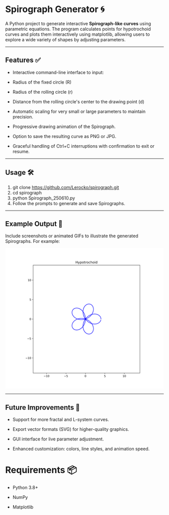 # Spirograph Generator 🌀

A Python project to generate interactive **Spirograph-like curves** using parametric equations. The program calculates points for hypotrochoid curves and plots them interactively using matplotlib, allowing users to explore a wide variety of shapes by adjusting parameters.

---

## Features ✅

- Interactive command-line interface to input:

- Radius of the fixed circle (R)

- Radius of the rolling circle (r)

- Distance from the rolling circle's center to the drawing point (d)

- Automatic scaling for very small or large parameters to maintain precision.

- Progressive drawing animation of the Spirograph.

- Option to save the resulting curve as PNG or JPG.

- Graceful handling of Ctrl+C interruptions with confirmation to exit or resume.

---

## Usage 🛠️

1. git clone https://github.com/Lerocko/spirograph.git
2. cd spirograph
3. python Spirograph_250610.py
4. Follow the prompts to generate and save Spirographs.

---

## Example Output 🎨

Include screenshots or animated GIFs to illustrate the generated Spirographs. For example:

![Spirograph Example](Prueba1.png)

---

## Future Improvements 🚀

- Support for more fractal and L-system curves.

- Export vector formats (SVG) for higher-quality graphics.

- GUI interface for live parameter adjustment.

- Enhanced customization: colors, line styles, and animation speed.

# Requirements 📦

* Python 3.8+

* NumPy

* Matplotlib


